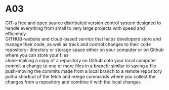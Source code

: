 # A03
GIT-a free and open source distributed version control system designed to handle everything from small to very large projects with speed and efficiency.<br>
GITHUB-website and cloud-based service that helps developers store and manage their code, as well as track and control changes to their code<br>
repository- directory or storage space either on your computer or on Github where you can store your files<br>
clone-making a copy of a repository on Github onto your local computer<br>
commit-a change to one or more files in a branch; similar to saving a file<br>
push-moving the commits made from a local branch to a remote repository<br>
pull-a shortcut of the fetch and merge commands where you collect the changes from a repository and combine it with the local changes
